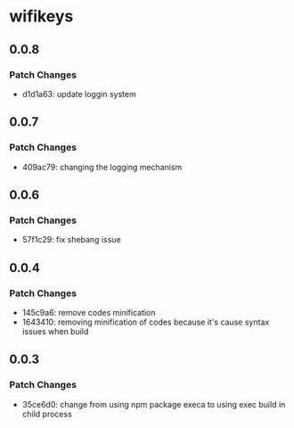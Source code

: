 # wifikeys

## 0.0.8

### Patch Changes

- d1d1a63: update loggin system

## 0.0.7

### Patch Changes

- 409ac79: changing the logging mechanism

## 0.0.6

### Patch Changes

- 57f1c29: fix shebang issue

## 0.0.4

### Patch Changes

- 145c9a6: remove codes minification
- 1643410: removing minification of codes because it's cause syntax issues when build

## 0.0.3

### Patch Changes

- 35ce6d0: change from using npm package execa to using exec build in child process
